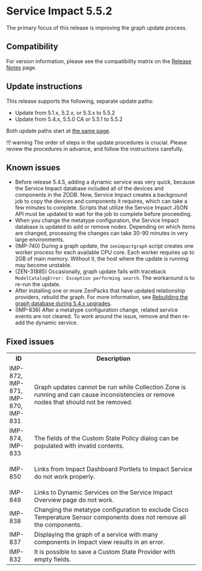 # Service Impact 5.5.2

The primary focus of this release is improving the graph update process.

## Compatibility

For version information, please see the compatibility matrix on the
[Release Notes](/not-migrated.html)
page.

## Update instructions

This release supports the following, separate update paths:

-   Update from 5.1.x, 5.2.x, or 5.3.x to 5.5.2
-   Update from 5.4.x, 5.5.0 CA or 5.5.1 to 5.5.2

Both update paths start at [the same page](/imp/install/installation-procedures.html).

!!! warning
    The order of steps in the update procedures is crucial. Please review
    the procedures in advance, and follow the instructions carefully.

## Known issues

-   Before release 5.4.5, adding a dynamic service was very quick,
    because the Service Impact database included all of the devices and
    components in the ZODB. Now, Service Impact creates a background job
    to copy the devices and components it requires, which can take a few
    minutes to complete. Scripts that utilize the Service Impact JSON
    API must be updated to wait for the job to complete before
    proceeding.
-   When you change the metatype configuration, the Service Impact
    database is updated to add or remove nodes. Depending on which items
    are changed, processing the changes can take 30-90 minutes in very
    large environments.
-   (IMP-740) During a graph update, the `zenimpactgraph`
    script creates one worker process for each available CPU core. Each
    worker requires up to 2GB of main memory. Without it, the host where
    the update is running may become unstable.
-   (ZEN-31885) Occasionally, graph update fails with traceback
    `ModelCatalogError: Exception performing search`. The
    workaround is to re-run the update.
-   After installing one or more ZenPacks that have updated relationship
    providers, rebuild the graph. For more information, see [Rebuilding the graph database during 5.4.x upgrades](/imp/install/graph-rebuild-5.4.html).
-   (IMP-836) After a metatype configuration change,  related service events are not
    cleared. To work around the issue, remove and then re-add the
    dynamic service.

##  Fixed issues

<table>
<tbody>
<tr markdown="1">
<th>ID</th>
<th>Description</th>
</tr>

<tr markdown="1">
<td> IMP-872,<br />
IMP-871,<br />
IMP-870,<br />
IMP-831 </td>
<td> Graph updates cannot be run while Collection Zone is running and can cause inconsistencies or remove nodes that should not be removed.   </td>
</tr>
<tr markdown="1">
<td> IMP-874,<br />
IMP-833 </td>
<td> The fields of the Custom State Policy dialog can be populated with invalid contents. </td>
</tr>
<tr markdown="1">
<td> IMP-850 </td>
<td><p>Links from Impact Dashboard Portlets to Impact Service do not work properly.</p></td>
</tr>
<tr markdown="1">
<td>IMP-849</td>
<td>Links to Dynamic Services on the Service Impact Overview page do not work.</td>
</tr>
<tr markdown="1">
<td>IMP-838</td>
<td>Changing the metatype configuration to exclude Cisco Temperature Sensor components does not remove all the components.</td>
</tr>
<tr markdown="1">
<td>IMP-837</td>
<td>Displaying the graph of a service with many components in Impact view results in an error.</td>
</tr>
<tr markdown="1">
<td>IMP-832</td>
<td>It is possible to save a Custom State Provider with empty fields.</td>
</tr>
</tbody>
</table>



